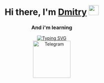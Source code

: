 <h1 align="center">Hi there, I'm <a href="#" target="_blank">Dmitry</a> 
<img src="https://github.com/blackcater/blackcater/raw/main/images/Hi.gif" height="32"/></h1>
<h3 align="center">And i'm learning</h3>
<div id="user-content" align="center">  
<a href="https://git.io/typing-svg"><img src="https://readme-typing-svg.herokuapp.com?font=Fira+Code&pause=2000&color=1D97F7FF&background=FF040400&width=435&lines=Software+testing+theory+and+tools" alt="Typing SVG"/</a> 
<div id="user-badges"> 
<a href="https://t.me/lvbnhbq_h" rel="nofollow"><img src="https://raw.githubusercontent.com/rdndev/test/main/icons/telegram-svgrepo-com.svg" alt="Telegram" style="width: 120px; max-width: 100%;" data-canonical-src="https://img.icons8.com/3d-fluency/256/telegram.png"></a>
</div>
</div>  
